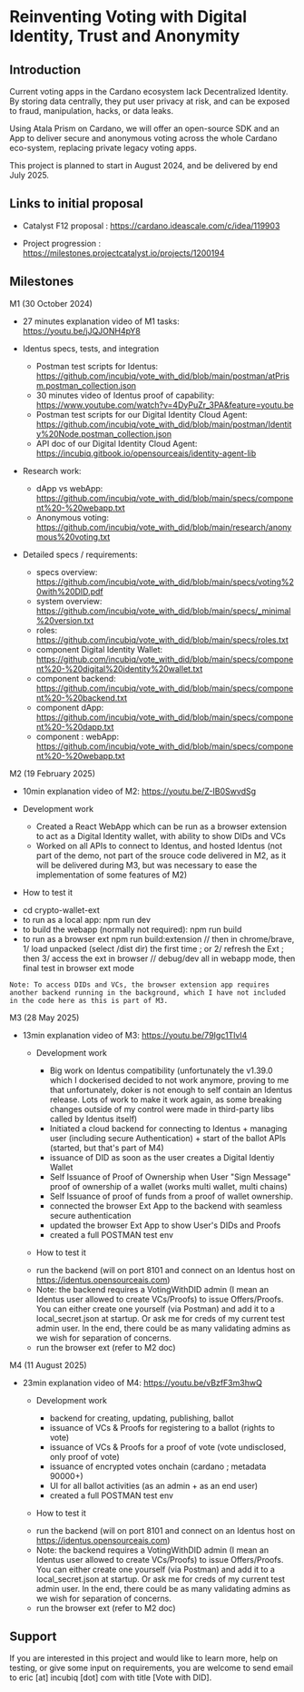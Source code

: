 # Reinventing Voting with Digital Identity, Trust and Anonymity

## Introduction

Current voting apps in the Cardano ecosystem lack Decentralized Identity. By storing data centrally, they put user privacy at risk, and can be exposed to fraud, manipulation, hacks, or data leaks.

Using Atala Prism on Cardano, we will offer an open-source SDK and an App to deliver secure and anonymous voting across the whole Cardano eco-system, replacing private legacy voting apps.

This project is planned to start in August 2024, and be delivered by end July 2025.

## Links to initial proposal 

 - Catalyst F12 proposal : https://cardano.ideascale.com/c/idea/119903

 - Project progression : https://milestones.projectcatalyst.io/projects/1200194


## Milestones

 M1 (30 October 2024)
 
  - 27 minutes explanation video of M1 tasks: https://youtu.be/jJQJONH4pY8

  - Identus specs, tests, and integration
    * Postman test scripts for Identus: https://github.com/incubiq/vote_with_did/blob/main/postman/atPrism.postman_collection.json
    * 30 minutes video of Identus proof of capability: https://www.youtube.com/watch?v=4DyPuZr_3PA&feature=youtu.be
    * Postman test scripts for our Digital Identity Cloud Agent: https://github.com/incubiq/vote_with_did/blob/main/postman/Identity%20Node.postman_collection.json
    * API doc of our Digital Identity Cloud Agent: https://incubiq.gitbook.io/opensourceais/identity-agent-lib 

  - Research work: 
    * dApp vs webApp: https://github.com/incubiq/vote_with_did/blob/main/specs/component%20-%20webapp.txt
    * Anonymous voting: https://github.com/incubiq/vote_with_did/blob/main/research/anonymous%20voting.txt

  - Detailed specs / requirements: 
    * specs overview: https://github.com/incubiq/vote_with_did/blob/main/specs/voting%20with%20DID.pdf
    * system overview: https://github.com/incubiq/vote_with_did/blob/main/specs/_minimal%20version.txt
    * roles: https://github.com/incubiq/vote_with_did/blob/main/specs/roles.txt
    * component Digital Identity Wallet: https://github.com/incubiq/vote_with_did/blob/main/specs/component%20-%20digital%20identity%20wallet.txt
    * component backend: https://github.com/incubiq/vote_with_did/blob/main/specs/component%20-%20backend.txt
    * component dApp: https://github.com/incubiq/vote_with_did/blob/main/specs/component%20-%20dapp.txt
    * component : webApp: https://github.com/incubiq/vote_with_did/blob/main/specs/component%20-%20webapp.txt


 M2 (19 February 2025)

  - 10min explanation video of M2: https://youtu.be/Z-IB0SwvdSg

  - Development work
    * Created a React WebApp which can be run as a browser extension to act as a Digital Identity wallet, with ability to show DIDs and VCs
    * Worked on all APIs to connect to Identus, and hosted Identus (not part of the demo, not part of the srouce code delivered in M2, as it will be delivered during M3, but was necessary to ease the implementation of some features of M2)

  - How to test it
   * cd crypto-wallet-ext
   * to run as a local app: npm run dev
   * to build the webapp (normally not required): npm run build
   * to run as a browser ext
    npm run build:extension
    // then in chrome/brave, 1/ load unpacked (select /dist dir) the first time ; or 2/ refresh the Ext ; then 3/ access the ext in browser
    // debug/dev all in webapp mode, then final test in browser ext mode

    Note: To access DIDs and VCs, the browser extension app requires another backend running in the background, which I have not included in the code here as this is part of M3.

 M3 (28 May 2025)

- 13min explanation video of M3: https://youtu.be/79Igc1TlvI4

  - Development work
    * Big work on Identus compatibility (unfortunately the v1.39.0 which I dockerised decided to not work anymore, proving to me that unfortunately, doker is not enough to self contain an Identus release. Lots of work to make it work again, as some breaking changes outside of my control were made in third-party libs called by Identus itself)
    * Initiated a cloud backend for connecting to Identus + managing user (including secure Authentication) + start of the ballot APIs (started, but that's part of M4)
    * issuance of DID as soon as the user creates a Digital Identiy Wallet
    * Self Issuance of Proof of Ownership when User "Sign Message" proof of ownership of a wallet (works multi wallet, multi chains)
    * Self Issuance of proof of funds from a proof of wallet ownership. 
    * connected the browser Ext App to the backend with seamless secure authentication
    * updated the browser Ext App to show User's DIDs and Proofs
    * created a full POSTMAN test env

  - How to test it
   * run the backend (will on port 8101 and connect on an Identus host on https://identus.opensourceais.com)
   * Note: the backend requires a VotingWithDID admin (I mean an Identus user allowed to create VCs/Proofs) to issue Offers/Proofs. You can either create one yourself (via Postman) and add it to a local_secret.json at startup. Or ask me for creds of my current test admin user. In the end, there could be as many validating admins as we wish for separation of concerns.
   * run the browser ext (refer to M2 doc)

 M4 (11 August 2025)

- 23min explanation video of M4: https://youtu.be/vBzfF3m3hwQ

  - Development work
    * backend for creating, updating, publishing, ballot 
    * issuance of VCs & Proofs for registering to a ballot (rights to vote)
    * issuance of VCs & Proofs for a proof of vote (vote undisclosed, only proof of vote)
    * issuance of encrypted votes onchain (cardano ; metadata 90000+)
    * UI for all ballot activities (as an admin + as an end user)
    * created a full POSTMAN test env

  - How to test it
   * run the backend (will on port 8101 and connect on an Identus host on https://identus.opensourceais.com)
   * Note: the backend requires a VotingWithDID admin (I mean an Identus user allowed to create VCs/Proofs) to issue Offers/Proofs. You can either create one yourself (via Postman) and add it to a local_secret.json at startup. Or ask me for creds of my current test admin user. In the end, there could be as many validating admins as we wish for separation of concerns.
   * run the browser ext (refer to M2 doc)


## Support

If you are interested in this project and would like to learn more, help on testing, or give some input on requirements, you are welcome to send email to eric [at] incubiq [dot] com with title [Vote with DID].
